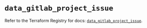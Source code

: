 # `data_gitlab_project_issue`

Refer to the Terraform Registry for docs: [`data_gitlab_project_issue`](https://registry.terraform.io/providers/gitlabhq/gitlab/16.11.0/docs/data-sources/project_issue).
